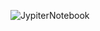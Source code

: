 ![JypiterNotebook](https://github.com/user-attachments/assets/b3fd76f3-e4ab-4c65-a5a2-632905d673da)
